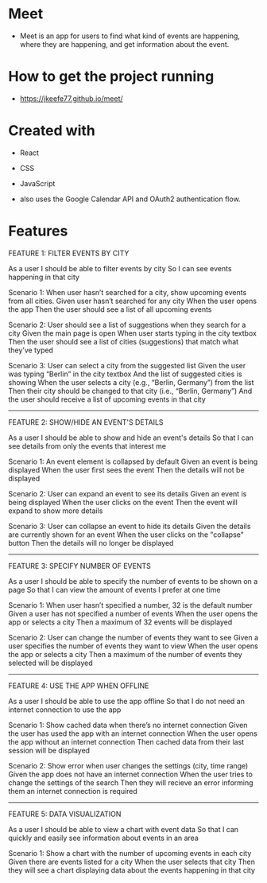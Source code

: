 # Meet

- Meet is an app for users to find what kind of events are happening, where they are happening, and get information about the event.

# How to get the project running

- https://jkeefe77.github.io/meet/

# Created with

- React
- CSS
- JavaScript

- also uses the Google Calendar API and OAuth2 authentication flow.

# Features

FEATURE 1: FILTER EVENTS BY CITY

As a user
I should be able to filter events by city
So I can see events happening in that city

Scenario 1: When user hasn’t searched for a city, show upcoming events from all cities.
Given user hasn’t searched for any city
When the user opens the app
Then the user should see a list of all upcoming events

Scenario 2: User should see a list of suggestions when they search for a city
Given the main page is open
When user starts typing in the city textbox
Then the user should see a list of cities (suggestions) that match what they’ve typed

Scenario 3: User can select a city from the suggested list
Given the user was typing “Berlin” in the city textbox
And the list of suggested cities is showing
When the user selects a city (e.g., “Berlin, Germany”) from the list
Then their city should be changed to that city (i.e., “Berlin, Germany”)
And the user should receive a list of upcoming events in that city

---

FEATURE 2: SHOW/HIDE AN EVENT'S DETAILS

As a user
I should be able to show and hide an event's details
So that I can see details from only the events that interest me

Scenario 1: An event element is collapsed by default
Given an event is being displayed
When the user first sees the event
Then the details will not be displayed

Scenario 2: User can expand an event to see its details
Given an event is being displayed
When the user clicks on the event
Then the event will expand to show more details

Scenario 3: User can collapse an event to hide its details
Given the details are currently shown for an event
When the user clicks on the "collapse" button
Then the details will no longer be displayed

---

FEATURE 3: SPECIFY NUMBER OF EVENTS

As a user
I should be able to specify the number of events to be shown on a page
So that I can view the amount of events I prefer at one time

Scenario 1: When user hasn’t specified a number, 32 is the default number
Given a user has not specified a number of events
When the user opens the app or selects a city
Then a maximum of 32 events will be displayed

Scenario 2: User can change the number of events they want to see
Given a user specifies the number of events they want to view
When the user opens the app or selects a city
Then a maximum of the number of events they selected will be displayed

---

FEATURE 4: USE THE APP WHEN OFFLINE

As a user
I should be able to use the app offline
So that I do not need an internet connection to use the app

Scenario 1: Show cached data when there’s no internet connection
Given the user has used the app with an internet connection
When the user opens the app without an internet connection
Then cached data from their last session will be displayed

Scenario 2: Show error when user changes the settings (city, time range)
Given the app does not have an internet connection
When the user tries to change the settings of the search
Then they will recieve an error informing them an internet connection is required

---

FEATURE 5: DATA VISUALIZATION

As a user
I should be able to view a chart with event data
So that I can quickly and easily see information about events in an area

Scenario 1: Show a chart with the number of upcoming events in each city
Given there are events listed for a city
When the user selects that city
Then they will see a chart displaying data about the events happening in that city
